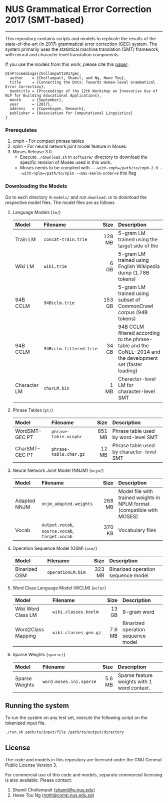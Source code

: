 # NUS Grammatical Error Correction 2017 (SMT-based)
----------------------------------------------------------------------------

This repository contains scripts and models to replicate the results of the state-of-the-art (in 2017) grammatical error correction (GEC) system. The system primarily uses the statistical machine translation (SMT) framework, with neural and character level translation components.

If you use the models from this work, please cite this [paper](http://aclweb.org/anthology/W17-5037):

```
@InProceedings{chollampatt2017gec,
  author    = {Chollampatt, Shamil, and Ng, Hwee Tou},
  title     = {Connecting the Dots: Towards Human-level Grammatical Error Correction},
  booktitle = {Proceedings of the 12th Workshop on Innovative Use of NLP for Building Educational Applications},
  month     = {September},
  year      = {2017},
  address   = {Copenhagen, Denmark},
  publisher = {Association for Computational Linguistics}
}
```

### Prerequistes

1. cmph - For compact phrase tables
2. nplm - For neural network joint model feature in Moses.
3. Moses Release 3.0
    - Execute `./download.sh` in `software/` directory to download the specific revision of Moses used in this work.
    - Moses needs to be compiled with `---with-cmph=/path/to/cmph-2.0 --with-nplm=/path/to/nplm --max-kenlm-order=9` this flag

### Downloading the Models
Go to each directory in `models/` and run `download.sh` to download the respective model files. The model files are as follows

1. Language Models (`lm/`)

	 **Model**  |**Filename**           |**Size**|**Description**
	:-----------|:----------------------|-------:|:-------------
	Train LM    |`concat-train.trie`    |128 MB  | 5-gram LM trained using the target side of the
	Wiki LM     |`wiki.trie`            |6 GB    | 5-gram LM trained using English Wikipedia dump (1.78B tokens)
	94B CCLM    |`94Bcclm.trie`         |153 GB  | 5-gram LM trained using subset of CommonCrawl corpus (94B tokens)
	94B CCLM    |`94Bcclm.filtered.trie`|34 GB   | 94B CCLM filtered according to the phrase-table and the CoNLL-2014 and the development set (faster loading)
	Character LM|`charLM.bin`           |1 MB    | Character-level LM for character-level SMT
    
    
2. Phrase Tables (`pt/`)

	 **Model**     |**Filename**       |**Size**|**Description**
	:--------------|:------------------|-------:|:-------------
	WordSMT-GEC PT |`phrase-table.minphr`|851 MB  | Phrase table used by word-level SMT
	CharSMT-GEC PT |`phrase-table.char.gz`        |12 MB   | Phrase table used by character-level SMT

3. Neural Network Joint Model (NNJM) (`nnjm/`)
    
	 **Model**     |**Filename**       |**Size**|**Description**
	:--------------|:------------------|-------:|:-------------
	Adapted NNJM |`nnjm_adapted.weights`|268 MB  | Model file with trained weights in NPLM format (compatible with MOSES)
	Vocab |`output.vocab`, `source.vocab`, `target.vocab`|370 KB   | Vocabulary files
    
    
4. Operation Sequence Model (OSM) (`osm/`)

	 **Model**     |**Filename**       |**Size**|**Description**
	:--------------|:------------------|-------:|:-------------
	Binarized OSM |`operationLM.bim`|323 MB  | Binarized operation sequence model
   
5. Word Class Language Model (WCLM) (`wclm/`)

	 **Model**     |**Filename**       |**Size**|**Description**
	:--------------|:------------------|-------:|:-------------
	Wiki Word Class LM |`wiki.classes.kenlm`|13 GB  | 9-gram word
  	Word2Class Mapping |`wiki.classes.gen.gz`|7.6 MB| Binarized operation sequence model
  
6. Sparse Weights (`sparse/`)
	 
     **Model**     |**Filename**           |**Size**|**Description**
	:--------------|:----------------------|-------:|:-------------
	Sparse Weights |`word.moses.ini.sparse`|5.6 MB | Sparse feature weights with 1 word context.
  

## Running the system

To run the system on any test set, execute the following script on the tokenized input file.

`./run.sh path/to/input/file /path/to/output/directory`



## License

The code and models in this repository are licensed under the GNU General Public License Version 3.
 
 For commercial use of this code and models, separate commercial licensing is also available. Please contact:
 1. Shamil Chollampatt (shamil@u.nus.edu)
 2. Hwee Tou Ng (nght@comp.nus.edu.sg)


